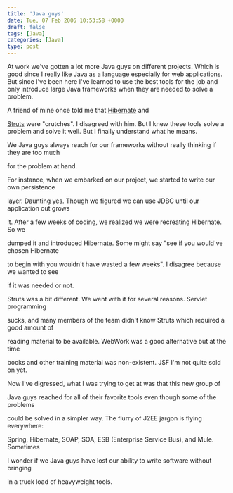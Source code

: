```yaml
---
title: 'Java guys'
date: Tue, 07 Feb 2006 10:53:58 +0000
draft: false
tags: [Java]
categories: [Java]
type: post
---
```


At work we've gotten a lot more Java guys on different projects. Which is good since I really like Java as a language especially for web applications. But since I've been here I've learned to use the best tools for the job and only introduce large Java frameworks when they are needed to solve a problem.

A friend of mine once told me that [Hibernate](http://www.hibernate.org) and

[Struts](http://struts.apache.org) were "crutches". I disagreed with him. But I knew these tools solve a problem and solve it well. But I finally understand what he means.

We Java guys always reach for our frameworks without really thinking if they are too much

for the problem at hand.

For instance, when we embarked on our project, we started to write our own persistence

layer. Daunting yes. Though we figured we can use JDBC until our application out grows

it. After a few weeks of coding, we realized we were recreating Hibernate. So we

dumped it and introduced Hibernate. Some might say "see if you would've chosen Hibernate

to begin with you wouldn't have wasted a few weeks". I disagree because we wanted to see

if it was needed or not.

Struts was a bit different. We went with it for several reasons. Servlet programming

sucks, and many members of the team didn't know Struts which required a good amount of

reading material to be available. WebWork was a good alternative but at the time

books and other training material was non-existent. JSF I'm not quite sold on yet.

Now I've digressed, what I was trying to get at was that this new group of

Java guys reached for all of their favorite tools even though some of the problems

could be solved in a simpler way. The flurry of J2EE jargon is flying everywhere:

Spring, Hibernate, SOAP, SOA, ESB (Enterprise Service Bus), and Mule. Sometimes

I wonder if we Java guys have lost our ability to write software without bringing

in a truck load of heavyweight tools.